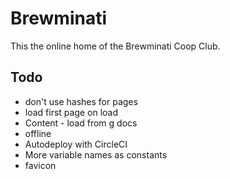 # Brewminati

This the online home of the Brewminati Coop Club.

## Todo
- don't use hashes for pages
- load first page on load
- Content - load from g docs
- offline
- Autodeploy with CircleCI
- More variable names as constants
- favicon